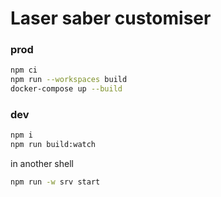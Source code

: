 # Laser saber customiser

### prod
```bash
npm ci
npm run --workspaces build
docker-compose up --build
```

### dev
```bash
npm i
npm run build:watch
```
in another shell
```bash
npm run -w srv start
```
